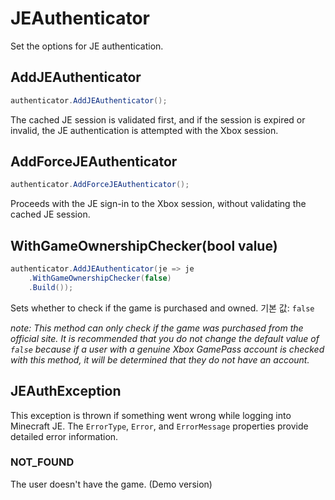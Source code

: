 # JEAuthenticator

Set the options for JE authentication.

## AddJEAuthenticator

```csharp
authenticator.AddJEAuthenticator();
```

The cached JE session is validated first, and if the session is expired or invalid, the JE authentication is attempted with the Xbox session.

## AddForceJEAuthenticator

```csharp
authenticator.AddForceJEAuthenticator();
```

Proceeds with the JE sign-in to the Xbox session, without validating the cached JE session.

## WithGameOwnershipChecker(bool value)

```csharp
authenticator.AddJEAuthenticator(je => je
    .WithGameOwnershipChecker(false)
    .Build());
```

Sets whether to check if the game is purchased and owned. 기본 값: `false`

*note: This method can only check if the game was purchased from the official site. It is recommended that you do not change the default value of `false` because if a user with a genuine Xbox GamePass account is checked with this method, it will be determined that they do not have an account.*

## JEAuthException

This exception is thrown if something went wrong while logging into Minecraft JE. The `ErrorType`, `Error`, and `ErrorMessage` properties provide detailed error information.

### NOT_FOUND

The user doesn't have the game. (Demo version)